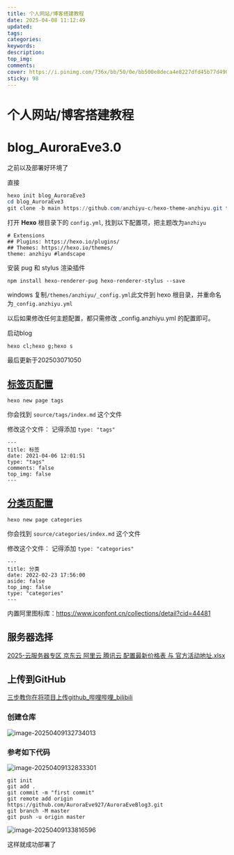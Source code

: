 ```yaml
---
title: 个人网站/博客搭建教程
date: 2025-04-08 11:12:49
updated:
tags:
categories:
keywords:
description:
top_img:
comments:
cover: https://i.pinimg.com/736x/bb/50/0e/bb500e8deca4e8227dfd45b77d490414.jpg
sticky: 98
---
```


# 个人网站/博客搭建教程

# blog_AuroraEve3.0

之前以及部署好环境了

直接

```powershell
hexo init blog_AuroraEve3
cd blog_AuroraEve3
git clone -b main https://github.com/anzhiyu-c/hexo-theme-anzhiyu.git themes/anzhiyu
```

打开 **Hexo** 根目录下的 `config.yml`, 找到以下配置项，把主题改为`anzhiyu`

```
# Extensions
## Plugins: https://hexo.io/plugins/
## Themes: https://hexo.io/themes/
theme: anzhiyu #landscape
```

安装 pug 和 stylus 渲染插件

```
npm install hexo-renderer-pug hexo-renderer-stylus --save
```

windows 复制`/themes/anzhiyu/_config.yml`此文件到 hexo 根目录，并重命名为`_config.anzhiyu.yml`

以后如果修改任何主题配置，都只需修改 _config.anzhiyu.yml 的配置即可。

启动blog

```
hexo cl;hexo g;hexo s
```

最后更新于202503071050

## [标签页配置](https://docs.anheyu.com/page/tags.html#标签页配置)

```
hexo new page tags
```

你会找到 `source/tags/index.md` 这个文件

修改这个文件： 记得添加 `type: "tags"`

```
---
title: 标签
date: 2021-04-06 12:01:51
type: "tags"
comments: false
top_img: false
---
```

## [分类页配置](https://docs.anheyu.com/page/classify.html#分类页配置)

```
hexo new page categories
```

你会找到 `source/categories/index.md` 这个文件

修改这个文件： 记得添加 `type: "categories"`

```
---
title: 分类
date: 2022-02-23 17:56:00
aside: false
top_img: false
type: "categories"
---
```

内置阿里图标库：https://www.iconfont.cn/collections/detail?cid=44481

## 服务器选择

[2025-云服务器专区 京东云 阿里云 腾讯云 配置最新价格表 与 官方活动地址.xlsx](https://docs.qq.com/document/DV0RCS0lGeHdMTFFV?tab=000003)

## 上传到GitHub

[三步教你在将项目上传github_哔哩哔哩_bilibili](https://www.bilibili.com/video/BV1Sp4y1m7hb/?spm_id_from=333.337.search-card.all.click&vd_source=851eb39e369398dfd488218128ad07b6)

### 创建仓库

![image-20250409132734013](https://bu.dusays.com/2025/04/09/67f6054678f9a.png)

### 参考如下代码

![image-20250409132833301](https://bu.dusays.com/2025/04/09/67f605816e392.png)

```
git init
git add .
git commit -m "first commit"
git remote add origin https://github.com/AuroraEve927/AuroraEveBlog3.git
git branch -M master
git push -u origin master
```

![image-20250409133816596](https://bu.dusays.com/2025/04/09/67f607c945ac7.png)

这样就成功部署了

